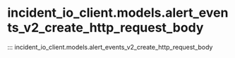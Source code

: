 # incident_io_client.models.alert_events_v2_create_http_request_body

::: incident_io_client.models.alert_events_v2_create_http_request_body